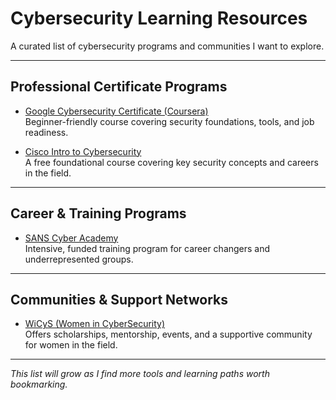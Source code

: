 # Cybersecurity Learning Resources

A curated list of cybersecurity programs and communities I want to explore.

---

## Professional Certificate Programs

- [Google Cybersecurity Certificate (Coursera)](https://www.coursera.org/professional-certificates/google-cybersecurity)  
  Beginner-friendly course covering security foundations, tools, and job readiness.

- [Cisco Intro to Cybersecurity](https://learningnetwork.cisco.com/s/question/0D53i00000KsoKjCAJ/intro-to-cybersecurity)  
  A free foundational course covering key security concepts and careers in the field.

---

## Career & Training Programs

- [SANS Cyber Academy](https://www.sans.org/cyber-academy)  
  Intensive, funded training program for career changers and underrepresented groups.

---

## Communities & Support Networks

- [WiCyS (Women in CyberSecurity)](https://www.wicys.org/)  
  Offers scholarships, mentorship, events, and a supportive community for women in the field.

---

_This list will grow as I find more tools and learning paths worth bookmarking._
